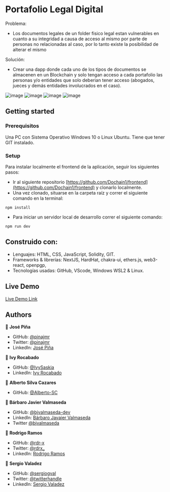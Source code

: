 # Portafolio Legal Digital

Problema: 
- Los documentos legales de un folder fisico legal estan vulnerables en cuanto a su integridad a causa de 
    acceso al mismo por parte de personas no relacionadas al caso, por lo tanto existe la posibilidad de alterar el mismo

Solución:
- Crear una dapp donde cada uno de los tipos de documentos se almacenen en un Blockchain y solo tengan acceso
           a cada portafolio las personas y/o entidades que solo deberian tener acceso (abogados, jueces y demás entidades involucrados en el caso).

![image](https://user-images.githubusercontent.com/67393791/188676140-492bba00-de62-4504-a3d0-c24d724f4a18.png)
![image](https://user-images.githubusercontent.com/67393791/188678013-bf5f2f60-1551-47a7-87af-7b18c6774f2d.png)
![image](https://user-images.githubusercontent.com/67393791/188676725-42da6c73-9534-4b5d-8799-a10a4ee510cc.png)
![image](https://user-images.githubusercontent.com/67393791/188678226-7dcac159-6d50-47ac-b5d3-003082e3a30b.png)

## Getting started

### Prerequisitos

Una PC con Sistema Operativo Windows 10 o Linux Ubuntu. Tiene que tener GIT instalado.

### Setup

Para instalar localmente el frontend de la aplicación, seguir los siguientes pasos:
- Ir al siguiente repositorio [https://github.com/Dochain1/frontend](https://github.com/Dochain1/frontend) y clonarlo localmente.
- Una vez clonado, situarse en la carpeta raíz y correr el siguiente comando en la terminal:
```
npm install
```
- Para iniciar un servidor local de desarrollo correr el siguiente comando:
```
npm run dev
```

## Construido con:

- Lenguajes: HTML, CSS, JavaScript, Solidity, GIT.
- Frameworks & librerías: NextJS, HardHat, chakra-ui, ethers.js, web3-react, openpgp, 
- Tecnologías usadas: GitHub, VScode, Windows WSL2 & Linux.

## Live Demo

[Live Demo Link](https://dochain.vercel.app/)

## Authors

👤 **José Piña**

- GitHub: [@pinajmr](https://github.com/pinajmr)
- Twitter: [@pinajmr]( https://twitter.com/pinajmr)
- LinkedIn: [José Piña](https://www.linkedin.com/in/pinajmr/)

👤 **Ivy Rocabado**

- GitHub: [@IvySaskia](https://github.com/IvySaskia)
- LinkedIn: [Ivy Rocabado](https://www.linkedin.com/in/ivy-rocabado/)

👤 **Alberto Silva Cazares**

- GitHub: [@Alberto-SC](https://github.com/Alberto-SC)

👤 **Bárbaro Javier Valmaseda**

- GitHub: [@bjvalmaseda-dev](https://github.com/bjvalmaseda-dev)
- LinkedIn: [Bárbaro Javaier Valmaseda](https://linkedin/.com/in/bjvalmaseda)
- Twitter [@bjvalmaseda](https://twitter.com/bjvalmaseda)

👤 **Rodrigo Ramos**

- GitHub: [@rdr-x](https://github.com/rdr-x)
- Twitter: [@rdrx_](https://twitter.com/rdrx_)
- LinkedIn: [Rodrigo Ramos](https://www.linkedin.com/in/rodrx20/)

👤 **Sergio Valadez**

- GitHub: [@sergiogval](https://github.com/sergiogval)
- Twitter: [@twitterhandle](https://twitter.com/sgvldz)
- LinkedIn: [Sergio Valadez](https://linkedin.com/in/linkedinhandle)


